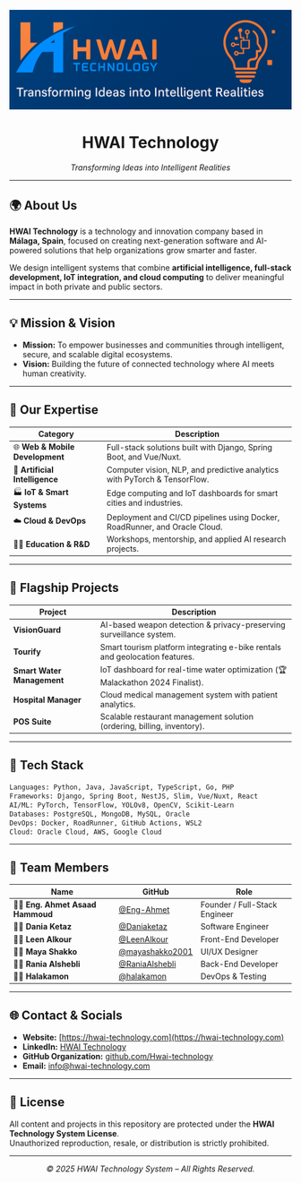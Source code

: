 <!-- =========================================================== -->
<!--                   HWAI Technology README                    -->
<!-- =========================================================== -->

<p align="center">
  <img src="./images/banner.png" alt="HWAI Technology Banner" width="700"/>
</p>

<h1 align="center">HWAI Technology</h1>

<p align="center">
  <em>Transforming Ideas into Intelligent Realities</em>
</p>

---

## 🌍 About Us
**HWAI Technology** is a technology and innovation company based in **Málaga, Spain**, focused on creating next-generation software and AI-powered solutions that help organizations grow smarter and faster.

We design intelligent systems that combine **artificial intelligence, full-stack development, IoT integration, and cloud computing** to deliver meaningful impact in both private and public sectors.

---

## 💡 Mission & Vision
- **Mission:** To empower businesses and communities through intelligent, secure, and scalable digital ecosystems.  
- **Vision:** Building the future of connected technology where AI meets human creativity.

---

## 🧠 Our Expertise
| Category | Description |
|-----------|-------------|
| 🌐 **Web & Mobile Development** | Full-stack solutions built with Django, Spring Boot, and Vue/Nuxt. |
| 🤖 **Artificial Intelligence** | Computer vision, NLP, and predictive analytics with PyTorch & TensorFlow. |
| 🏭 **IoT & Smart Systems** | Edge computing and IoT dashboards for smart cities and industries. |
| ☁️ **Cloud & DevOps** | Deployment and CI/CD pipelines using Docker, RoadRunner, and Oracle Cloud. |
| 🧑‍🏫 **Education & R&D** | Workshops, mentorship, and applied AI research projects. |

---

## 🚀 Flagship Projects
| Project | Description |
|----------|-------------|
| **VisionGuard** | AI-based weapon detection & privacy-preserving surveillance system. |
| **Tourify** | Smart tourism platform integrating e-bike rentals and geolocation features. |
| **Smart Water Management** | IoT dashboard for real-time water optimization (🏆 Malackathon 2024 Finalist). |
| **Hospital Manager** | Cloud medical management system with patient analytics. |
| **POS Suite** | Scalable restaurant management solution (ordering, billing, inventory). |

---

## 🧩 Tech Stack
```text
Languages: Python, Java, JavaScript, TypeScript, Go, PHP
Frameworks: Django, Spring Boot, NestJS, Slim, Vue/Nuxt, React
AI/ML: PyTorch, TensorFlow, YOLOv8, OpenCV, Scikit-Learn
Databases: PostgreSQL, MongoDB, MySQL, Oracle
DevOps: Docker, RoadRunner, GitHub Actions, WSL2
Cloud: Oracle Cloud, AWS, Google Cloud
```

---

## 👥 Team Members
| Name | GitHub | Role |
|------|---------|------|
| 🧑‍💻 **Eng. Ahmet Asaad Hammoud** | [@Eng-Ahmet](https://github.com/Eng-Ahmet) | Founder / Full-Stack Engineer |
| 👩‍💻 **Dania Ketaz** | [@Daniaketaz](https://github.com/Daniaketaz) | Software Engineer |
| 👩‍💻 **Leen Alkour** | [@LeenAlkour](https://github.com/LeenAlkour) | Front-End Developer |
| 👩‍💻 **Maya Shakko** | [@mayashakko2001](https://github.com/mayashakko2001) | UI/UX Designer |
| 👩‍💻 **Rania Alshebli** | [@RaniaAlshebli](https://github.com/RaniaAlshebli) | Back-End Developer |
| 👩‍💻 **Halakamon** | [@halakamon](https://github.com/halakamon) | DevOps & Testing |

---

## 🌐 Contact & Socials
- **Website:** [https://hwai-technology.com](https://hwai-technology.com)  
- **LinkedIn:** [HWAI Technology](https://www.linkedin.com/company/hwai-technology)  
- **GitHub Organization:** [github.com/Hwai-technology](https://github.com/Hwai-technology)  
- **Email:** [info@hwai-technology.com](mailto:info@hwai-technology.com)

---

## 📜 License
All content and projects in this repository are protected under the **HWAI Technology System License**.  
Unauthorized reproduction, resale, or distribution is strictly prohibited.

---

<p align="center">
  <em>© 2025 HWAI Technology System – All Rights Reserved.</em>
</p>
